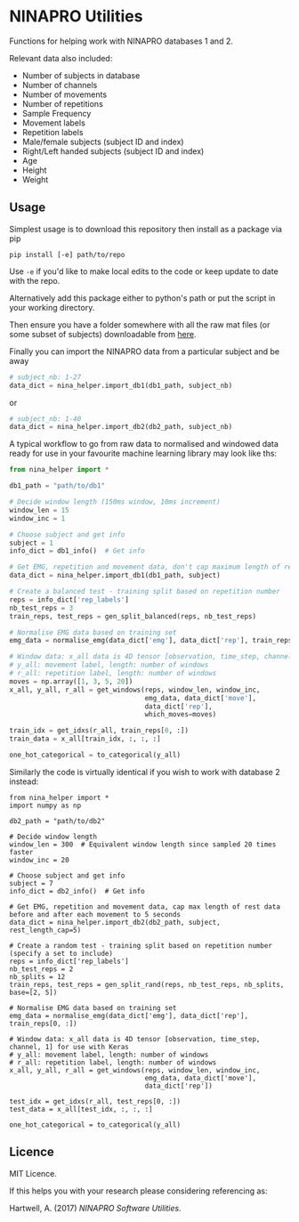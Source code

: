 # NINAPRO Utilities
Functions for helping work with NINAPRO databases 1 and 2.

Relevant data also included:
* Number of subjects in database
* Number of channels
* Number of movements
* Number of repetitions
* Sample Frequency
* Movement labels
* Repetition labels
* Male/female subjects (subject ID and index)
* Right/Left handed subjects (subject ID and index)
* Age
* Height
* Weight

## Usage
Simplest usage is to download this repository then install as a package via pip

```
pip install [-e] path/to/repo
```

Use `-e` if you'd like to make local edits to the code or keep update to date with the repo.

Alternatively add this package either to python's path or put the script in your working directory.

Then ensure you have a folder somewhere with all the raw mat files (or some subset of subjects) downloadable from [here](http://ninapro.hevs.ch/).

Finally you can import the NINAPRO data from a particular subject and be away
```python
# subject_nb: 1-27
data_dict = nina_helper.import_db1(db1_path, subject_nb)
```
or
```python
# subject_nb: 1-40
data_dict = nina_helper.import_db2(db2_path, subject_nb)
```

A typical workflow to go from raw data to normalised and windowed data ready for use in your favourite machine learning library may look like ths:


```python
from nina_helper import *

db1_path = "path/to/db1"

# Decide window length (150ms window, 10ms increment)
window_len = 15
window_inc = 1

# Choose subject and get info
subject = 1
info_dict = db1_info()  # Get info

# Get EMG, repetition and movement data, don't cap maximum length of rest
data_dict = nina_helper.import_db1(db1_path, subject)

# Create a balanced test - training split based on repetition number
reps = info_dict['rep_labels']
nb_test_reps = 3
train_reps, test_reps = gen_split_balanced(reps, nb_test_reps)

# Normalise EMG data based on training set
emg_data = normalise_emg(data_dict['emg'], data_dict['rep'], train_reps[0, :])

# Window data: x_all data is 4D tensor [observation, time_step, channel, 1] for use with Keras
# y_all: movement label, length: number of windows
# r_all: repetition label, length: number of windows
moves = np.array([1, 3, 5, 20])
x_all, y_all, r_all = get_windows(reps, window_len, window_inc,
                                  emg_data, data_dict['move'],
                                  data_dict['rep'],
                                  which_moves=moves)

train_idx = get_idxs(r_all, train_reps[0, :])
train_data = x_all[train_idx, :, :, :]

one_hot_categorical = to_categorical(y_all)
```

Similarly the code is virtually identical if you wish to work with database 2 instead:

```
from nina_helper import *
import numpy as np

db2_path = "path/to/db2"

# Decide window length
window_len = 300  # Equivalent window length since sampled 20 times faster
window_inc = 20

# Choose subject and get info
subject = 7
info_dict = db2_info()  # Get info

# Get EMG, repetition and movement data, cap max length of rest data before and after each movement to 5 seconds
data_dict = nina_helper.import_db2(db2_path, subject, rest_length_cap=5)

# Create a random test - training split based on repetition number (specify a set to include)
reps = info_dict['rep_labels']
nb_test_reps = 2
nb_splits = 12
train_reps, test_reps = gen_split_rand(reps, nb_test_reps, nb_splits, base=[2, 5])

# Normalise EMG data based on training set
emg_data = normalise_emg(data_dict['emg'], data_dict['rep'], train_reps[0, :])

# Window data: x_all data is 4D tensor [observation, time_step, channel, 1] for use with Keras
# y_all: movement label, length: number of windows
# r_all: repetition label, length: number of windows
x_all, y_all, r_all = get_windows(reps, window_len, window_inc,
                                  emg_data, data_dict['move'],
                                  data_dict['rep'])

test_idx = get_idxs(r_all, test_reps[0, :])
test_data = x_all[test_idx, :, :, :]

one_hot_categorical = to_categorical(y_all)
```

## Licence
MIT Licence.

If this helps you with your research please considering referencing as:

Hartwell, A. (2017) _NINAPRO Software Utilities._
